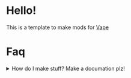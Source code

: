 # Hello!
This is a template to make mods for [Vape]

<h1>Faq</h1>
<details>
  <summary>How do I make stuff? Make a documation plz!</summary>
  <blockquote>
    If you want docs please check <a href="https://github.com/7GrandDadPGN/VapeV4ForRoblox/wiki/Documentation">Vape's docs</a>!<br>
    If you want examples please check <a href="https://github.com/Roblox-Thot/VapeThotMod">Thot Mod</a>!<sub>(This has older code for mod support)</sub><br>
    If you want to make more games just copy ... into a new file with the game ID you want!.
  </blockquote>
</details>

[Vape]: https://github.com/7GrandDadPGN/VapeV4ForRoblox/blob/main/NewMainScript.lua "Vape's repo"